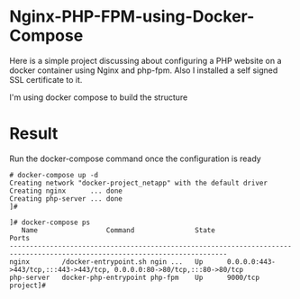 # Nginx-PHP-FPM-using-Docker-Compose

Here is a simple project discussing about configuring a PHP website on a docker container using Nginx and php-fpm. Also I installed a self signed SSL certificate to it.

I'm using docker compose to build the structure



# Result

Run the docker-compose command once the configuration is ready

```
# docker-compose up -d
Creating network "docker-project_netapp" with the default driver
Creating nginx      ... done
Creating php-server ... done
]#

]# docker-compose ps
   Name                 Command               State                                   Ports                                 
----------------------------------------------------------------------------------------------------------------------------
nginx        /docker-entrypoint.sh ngin ...   Up      0.0.0.0:443->443/tcp,:::443->443/tcp, 0.0.0.0:80->80/tcp,:::80->80/tcp
php-server   docker-php-entrypoint php-fpm    Up      9000/tcp                                                              
project]# 

```
